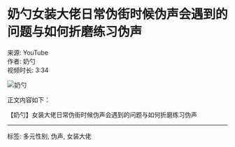 # 奶勺女装大佬日常伪街时候伪声会遇到的问题与如何折磨练习伪声

来源: YouTube  
作者: 奶勺  
视频时长: 3:34  

![奶勺](https://i.ytimg.com/an/nKwAwTbBSfcqGlHWTqRGxQ/featured_channel.jpg?v=5e6d2b9c)

正文内容如下：

【奶勺】女装大佬日常伪街时候伪声会遇到的问题与如何折磨练习伪声

---

标签: 多元性别, 伪声, 女装大佬